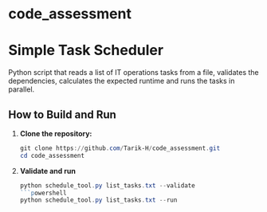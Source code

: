 # code_assessment
# Simple Task Scheduler

Python script that reads a list of IT operations tasks from a file, validates the dependencies, calculates the expected runtime and runs the tasks in parallel.

## How to Build and Run

1. **Clone the repository:**

   ```powershell
   git clone https://github.com/Tarik-H/code_assessment.git
   cd code_assessment

2. **Validate and run**
   ```powershell
   python schedule_tool.py list_tasks.txt --validate
   ```powershell
   python schedule_tool.py list_tasks.txt --run




